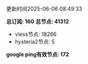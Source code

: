 更新时间2025-06-06 08:49:33

**总订阅: 160**
**总节点: 41312**
- vless节点: 18266
- hysteria2节点: 5

**google ping有效节点: 172**
